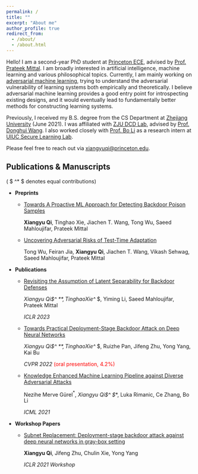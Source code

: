 ```yaml
---
permalink: /
title: ""
excerpt: "About me"
author_profile: true
redirect_from: 
  - /about/
  - /about.html
---
```






Hello! I am a second-year PhD student at [Princeton ECE](https://ece.princeton.edu), advised by [Prof. Prateek Mittal](https://www.princeton.edu/~pmittal/index.html). I am broadly interested in artificial intelligence, machine learning and various philosophical topics. Currently, I am mainly working on [adversarial machine learning](https://en.wikipedia.org/wiki/Adversarial_machine_learning), trying to understand the adversarial vulnerability of learning systems both empirically and theoretically. I believe adversarial machine learning provides a good entry point for introspecting existing designs, and it would eventually lead to fundamentally better methods for constructing learning systems.

Previously, I received my B.S. degree from the CS Department at [Zhejiang University](http://www.zju.edu.cn/english/) (June 2021).  I was affiliated with [ZJU DCD Lab](http://www.dcd.zju.edu.cn/), advised by [Prof. Donghui Wang](https://scholar.google.com/citations?user=AkRWtMUAAAAJ&hl=en&oi=ao). I also worked closely with [Prof. Bo Li](https://aisecure.github.io/) as a research intern at [UIUC Secure Learning Lab](https://aisecure.github.io).

Please feel free to reach out via [xiangyuqi@princeton.edu]().





## Publications & Manuscripts

( $ ^* $ denotes equal contributions)

* **Preprints**

  * [Towards A Proactive ML Approach for Detecting Backdoor Poison Samples](https://arxiv.org/pdf/2205.13616.pdf)

    **Xiangyu Qi**, Tinghao Xie, Jiachen T. Wang, Tong Wu, Saeed Mahloujifar, Prateek Mittal
    
  * [Uncovering Adversarial Risks of Test-Time Adaptation](https://arxiv.org/abs/2301.12576)

    Tong Wu, Feiran Jia, **Xiangyu Qi**, Jiachen T. Wang, Vikash Sehwag, Saeed Mahloujifar, Prateek Mittal

* **Publications**

  * [Revisiting the Assumption of Latent Separability for Backdoor Defenses](https://openreview.net/forum?id=_wSHsgrVali)

    **Xiangyu Qi$^* $**, Tinghao Xie$^* $, Yiming Li, Saeed Mahloujifar, Prateek Mittal

    *ICLR 2023*

  * [Towards Practical Deployment-Stage Backdoor Attack on Deep Neural Networks](https://arxiv.org/abs/2111.12965)

    **Xiangyu Qi$^* $**, Tinghao Xie$^* $, Ruizhe Pan, Jifeng Zhu, Yong Yang, Kai Bu

    *CVPR 2022*  <font color="red">(oral presentation, 4.2%)</font>

  * [Knowledge Enhanced Machine Learning Pipeline against Diverse Adversarial Attacks](https://arxiv.org/abs/2106.06235)

    Nezihe Merve Gürel$^*$, **Xiangyu Qi$^* $**, Luka Rimanic, Ce Zhang, Bo Li

    *ICML 2021*

* **Workshop Papers**

  * [Subnet Replacement: Deployment-stage backdoor attack against deep neural networks in gray-box setting](https://arxiv.org/abs/2107.07240)

    **Xiangyu Qi**, Jifeng Zhu, Chulin Xie, Yong Yang

    *ICLR 2021 Workshop*

